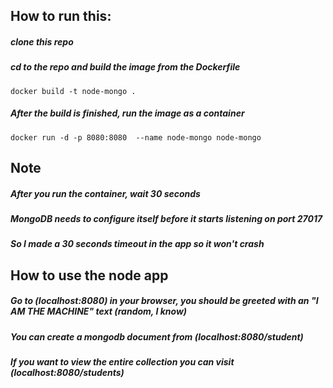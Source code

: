 ## How to run this:

##### clone this repo

##### cd to the repo and build the image from the Dockerfile

```
docker build -t node-mongo .
```

##### After the build is finished, run the image as a container

```
docker run -d -p 8080:8080  --name node-mongo node-mongo
```

## Note

##### After you run the container, wait 30 seconds

##### MongoDB needs to configure itself before it starts listening on port 27017

##### So I made a 30 seconds timeout in the app so it won't crash

## How to use the node app

##### Go to (localhost:8080) in your browser, you should be greeted with an "I AM THE MACHINE" text (random, I know)

##### You can create a mongodb document from (localhost:8080/student)

##### If you want to view the entire collection you can visit (localhost:8080/students)
